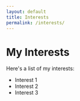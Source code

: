 ```yaml
---
layout: default
title: Interests
permalink: /interests/
---
```


# My Interests

Here's a list of my interests:
- Interest 1
- Interest 2
- Interest 3
